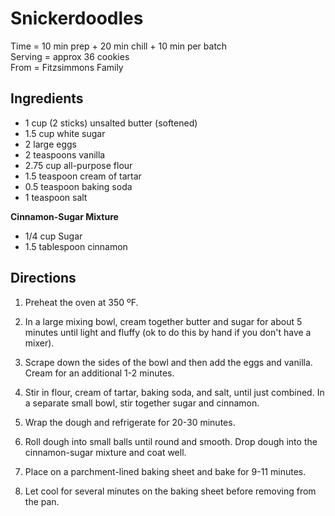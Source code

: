Snickerdoodles 
====
Time = 10 min prep + 20 min chill + 10 min per batch \
Serving = approx 36 cookies \
From = Fitzsimmons Family

**Ingredients**
----
- 1 cup (2 sticks) unsalted butter (softened)
- 1.5 cup white sugar
- 2 large eggs
- 2 teaspoons vanilla
- 2.75 cup all-purpose flour
- 1.5 teaspoon cream of tartar
- 0.5 teaspoon baking soda
- 1 teaspoon salt

**Cinnamon-Sugar Mixture**
- 1/4 cup Sugar
- 1.5 tablespoon cinnamon

**Directions**
----

1. Preheat the oven at 350 ºF.

2. In a large mixing bowl, cream together butter and sugar for about 5 minutes until light and fluffy (ok to do this by hand if you don't have a mixer).

3. Scrape down the sides of the bowl and then add the eggs and vanilla. Cream for an additional 1-2 minutes.

4. Stir in flour, cream of tartar, baking soda, and salt, until just combined. In a separate small bowl, stir together sugar and cinnamon.

5. Wrap the dough and refrigerate for 20-30 minutes. 

6. Roll dough into small balls until round and smooth. Drop dough into the cinnamon-sugar mixture and coat well. 

7. Place on a parchment-lined baking sheet and bake for 9-11 minutes.  

8. Let cool for several minutes on the baking sheet before removing from the pan.
